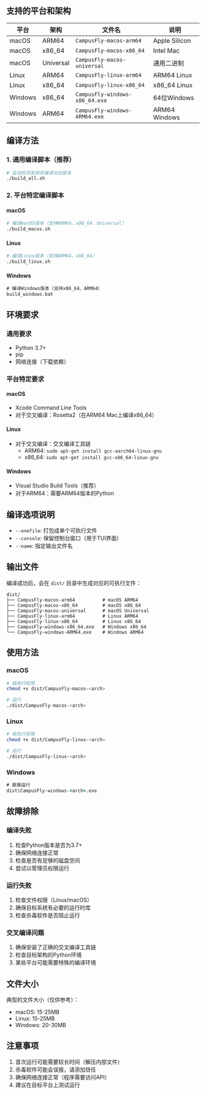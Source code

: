 ## 支持的平台和架构

| 平台    | 架构      | 文件名                           | 说明          |
| ------- | --------- | -------------------------------- | ------------- |
| macOS   | ARM64     | `CampusFly-macos-arm64`        | Apple Silicon |
| macOS   | x86_64    | `CampusFly-macos-x86_64`       | Intel Mac     |
| macOS   | Universal | `CampusFly-macos-universal`    | 通用二进制    |
| Linux   | ARM64     | `CampusFly-linux-arm64`        | ARM64 Linux   |
| Linux   | x86_64    | `CampusFly-linux-x86_64`       | x86_64 Linux  |
| Windows | x86_64    | `CampusFly-windows-x86_64.exe` | 64位Windows   |
| Windows | ARM64     | `CampusFly-windows-ARM64.exe`  | ARM64 Windows |

## 编译方法

### 1. 通用编译脚本（推荐）

```bash
# 自动检测系统并编译对应版本
./build_all.sh
```

### 2. 平台特定编译脚本

#### macOS

```bash
# 编译macOS版本（支持ARM64、x86_64、Universal）
./build_macos.sh
```

#### Linux

```bash
# 编译Linux版本（支持ARM64、x86_64）
./build_linux.sh
```

#### Windows

```cmd
# 编译Windows版本（支持x86_64、ARM64）
build_windows.bat
```

## 环境要求

### 通用要求

- Python 3.7+
- pip
- 网络连接（下载依赖）

### 平台特定要求

#### macOS

- Xcode Command Line Tools
- 对于交叉编译：Rosetta2（在ARM64 Mac上编译x86_64）

#### Linux

- 对于交叉编译：交叉编译工具链
  - ARM64: `sudo apt-get install gcc-aarch64-linux-gnu`
  - x86_64: `sudo apt-get install gcc-x86_64-linux-gnu`

#### Windows

- Visual Studio Build Tools（推荐）
- 对于ARM64：需要ARM64版本的Python

## 编译选项说明

- `--onefile`: 打包成单个可执行文件
- `--console`: 保留控制台窗口（用于TUI界面）
- `--name`: 指定输出文件名

## 输出文件

编译成功后，会在 `dist/` 目录中生成对应的可执行文件：

```
dist/
├── CampusFly-macos-arm64          # macOS ARM64
├── CampusFly-macos-x86_64         # macOS x86_64
├── CampusFly-macos-universal      # macOS Universal
├── CampusFly-linux-arm64          # Linux ARM64
├── CampusFly-linux-x86_64         # Linux x86_64
├── CampusFly-windows-x86_64.exe   # Windows x86_64
└── CampusFly-windows-ARM64.exe    # Windows ARM64
```

## 使用方法

### macOS

```bash
# 给执行权限
chmod +x dist/CampusFly-macos-<arch>

# 运行
./dist/CampusFly-macos-<arch>
```

### Linux

```bash
# 给执行权限
chmod +x dist/CampusFly-linux-<arch>

# 运行
./dist/CampusFly-linux-<arch>
```

### Windows

```cmd
# 直接运行
dist\CampusFly-windows-<arch>.exe
```

## 故障排除

### 编译失败

1. 检查Python版本是否为3.7+
2. 确保网络连接正常
3. 检查是否有足够的磁盘空间
4. 尝试以管理员权限运行

### 运行失败

1. 检查文件权限（Linux/macOS）
2. 确保目标系统有必要的运行时库
3. 检查杀毒软件是否阻止运行

### 交叉编译问题

1. 确保安装了正确的交叉编译工具链
2. 检查目标架构的Python环境
3. 某些平台可能需要特殊的编译环境

## 文件大小

典型的文件大小（仅供参考）：

- macOS: 15-25MB
- Linux: 15-25MB
- Windows: 20-30MB

## 注意事项

1. 首次运行可能需要较长时间（解压内部文件）
2. 杀毒软件可能会误报，请添加信任
3. 确保网络连接正常（程序需要访问API）
4. 建议在目标平台上测试运行
